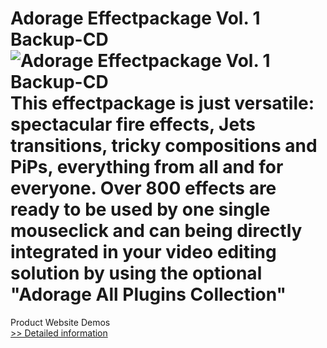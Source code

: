 # Adorage Effectpackage Vol. 1 Backup-CD<br />![Adorage Effectpackage Vol. 1 Backup-CD](https://mycommerce.akamaized.net/api/pimages/P532153/BIG/532153.GIF)<br />This effectpackage is just versatile: spectacular fire effects, Jets transitions, tricky compositions and PiPs, everything from all and for everyone. Over 800 effects are ready to be used by one single mouseclick and can being directly integrated in your video editing solution by using the optional "Adorage All Plugins Collection"
 Product Website
 Demos<br />[>> Detailed information](https://secure.element5.com/esales/product.html?productid=532153&affiliateid=200057808)